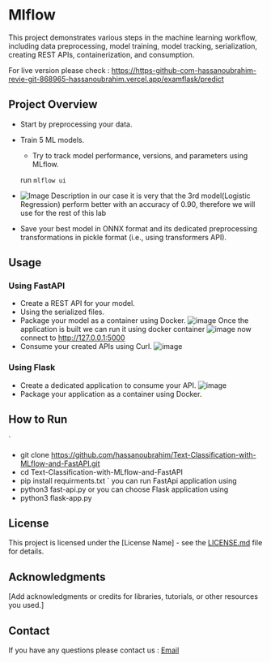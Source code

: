 # Mlflow

This project demonstrates various steps in the machine learning workflow, including data preprocessing, model training, model tracking, serialization, creating REST APIs, containerization, and consumption.

For live version please check : https://https-github-com-hassanoubrahim-revie-git-868965-hassanoubrahim.vercel.app/examflask/predict
## Project Overview

- Start by preprocessing your data.
- Train 5 ML models.
  - Try to track model performance, versions, and parameters using MLflow. 
  
  run `mlflow ui`
- ![Image Description](https://media.discordapp.net/attachments/1179056718064386200/1179056738197049354/image.png?ex=65786528&is=6565f028&hm=6af80c7ef9f366517c3d85cb9216725e799fe46700f27549aceff58bacb18310&=&format=webp&width=947&height=499)
in our case it is very that the 3rd model(Logistic Regression) perform better with an accuracy of 0.90, therefore we will use for the rest of this lab
- Save your best model in ONNX format and its dedicated preprocessing transformations in pickle format (i.e., using transformers API).

## Usage

### Using FastAPI

- Create a REST API for your model.
- Using the serialized files.
- Package your model as a container using Docker.
  ![image](https://media.discordapp.net/attachments/1179056718064386200/1180275641703219211/Screenshot_from_2023-12-01_20-36-34.png?ex=657cd459&is=656a5f59&hm=4985e187197c0d74440b286b4f9637e3581cfa887b5bf4d292238c530c93d9aa&=&format=webp&quality=lossless&width=1420&height=640)
  Once the application is built we can run it using docker container
  ![image](https://media.discordapp.net/attachments/1179056718064386200/1180275641346707588/Screenshot_from_2023-12-01_21-38-28.png?ex=657cd459&is=656a5f59&hm=1ddcd7f75e6ad5d41983ed24679db0d9e3f4ecf009776183b25622b3265a7b66&=&format=webp&quality=lossless&width=1261&height=640)
  now connect to http://127.0.0.1:5000 
- Consume your created APIs using Curl.
  ![image](https://media.discordapp.net/attachments/1179056718064386200/1180275193122394183/image.png?ex=657cd3ee&is=656a5eee&hm=415376d721f72fe7e85ff48ecaa5291d8c674d4742e68551c8596ad7627771ad&=&format=webp&quality=lossless&width=1440&height=278)

### Using Flask

- Create a dedicated application to consume your API.
![image](https://media.discordapp.net/attachments/1179056718064386200/1179451851142344804/image.png?ex=6579d522&is=65676022&hm=2dedae7a073d3ddfdd75fac783e24a6a1339ae64fd870fe403958e928197ff2d&=&format=webp&width=1271&height=640)
- Package your application as a container using Docker.

## How to Run

` 
  - git clone https://github.com/hassanoubrahim/Text-Classification-with-MLflow-and-FastAPI.git
  - cd Text-Classification-with-MLflow-and-FastAPI
  - pip install requirments.txt
  `
you can run FastApi application using 
  - python3 fast-api.py
or you can choose Flask application using
  - python3 flask-app.py


## License

This project is licensed under the [License Name] - see the [LICENSE.md](LICENSE.md) file for details.

## Acknowledgments

[Add acknowledgments or credits for libraries, tutorials, or other resources you used.]

## Contact

If you have any questions please contact us : [Email](mailto:h.oubrahim@yahoo.com)

